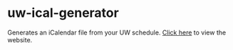 # uw-ical-generator
Generates an iCalendar file from your UW schedule.
[Click here](https://willowsalicaceae.github.io/uw-ical-generator/) to view the website.
